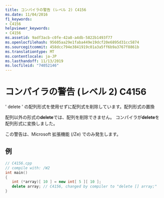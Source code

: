 ```yaml
---
title: コンパイラの警告 (レベル 2) C4156
ms.date: 11/04/2016
f1_keywords:
- C4156
helpviewer_keywords:
- C4156
ms.assetid: 9adf3acb-c0fe-42a8-a4db-5822b1493f77
ms.openlocfilehash: 95605aa29e1faba449e19dcf20e6895d31cc5874
ms.sourcegitcommit: 458dcc794e3841919c01a3a5ff6b9a3767f8861b
ms.translationtype: MT
ms.contentlocale: ja-JP
ms.lasthandoff: 11/13/2019
ms.locfileid: "74052146"
---
```

# <a name="compiler-warning-level-2-c4156"></a>コンパイラの警告 (レベル 2) C4156

' delete ' の配列形式を使用せずに配列式を削除しています。配列形式の置換

配列以外の形式の**delete**では、配列を削除できません。 コンパイラが**delete**を配列形式に変換しました。

この警告は、Microsoft 拡張機能 (/Ze) でのみ発生します。

## <a name="example"></a>例

```cpp
// C4156.cpp
// compile with: /W2
int main()
{
   int (*array)[ 10 ] = new int[ 5 ][ 10 ];
   delete array; // C4156, changed by compiler to "delete [] array;"
}
```